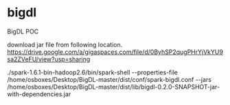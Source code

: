# bigdl
BigDL POC

download jar file from following location.
https://drive.google.com/a/gigaspaces.com/file/d/0ByhSP2qugPHrYjVkYU9sa2ZVeFU/view?usp=sharing

./spark-1.6.1-bin-hadoop2.6/bin/spark-shell --properties-file /home/osboxes/Desktop/BigDL-master/dist/conf/spark-bigdl.conf --jars /home/osboxes/Desktop/BigDL-master/dist/lib/bigdl-0.2.0-SNAPSHOT-jar-with-dependencies.jar
